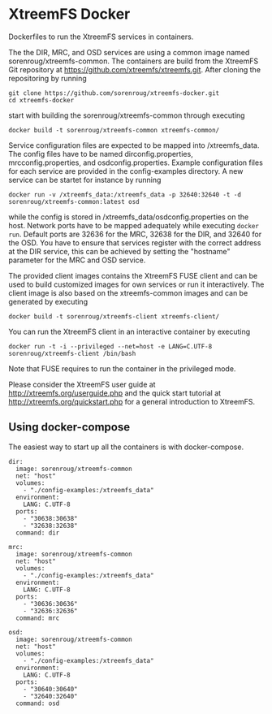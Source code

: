 # XtreemFS Docker

Dockerfiles to run the XtreemFS services in containers.

The the DIR, MRC, and OSD services are using a common image
named sorenroug/xtreemfs-common. The containers are build from the XtreemFS Git
repository at https://github.com/xtreemfs/xtreemfs.git. After cloning the
repositoring by running

```
git clone https://github.com/sorenroug/xtreemfs-docker.git
cd xtreemfs-docker
```

start with building the sorenroug/xtreemfs-common through executing

```
docker build -t sorenroug/xtreemfs-common xtreemfs-common/
```

Service configuration files are expected to be mapped into /xtreemfs_data. The
config files have to be named dirconfig.properties, mrcconfig.properties,
and osdconfig.properties. Example configuration files for each service are
provided in the config-examples directory. A new service can be startet for
instance by running

```
docker run -v /xtreemfs_data:/xtreemfs_data -p 32640:32640 -t -d sorenroug/xtreemfs-common:latest osd
```

while the config is stored in /xtreemfs_data/osdconfig.properties on the host. Network
ports have to be mapped adequately while executing `docker run`. Default ports
are 32636 for the MRC, 32638 for the DIR, and 32640 for the OSD. You have to
ensure that services register with the correct address at the DIR service, this
can be achieved by setting the "hostname" parameter for the MRC and OSD service.

The provided client images contains the XtreemFS FUSE client and can be used to
build customized images for own services or run it interactively. The client
image is also based on the xtreemfs-common images and can be generated by
executing

```
docker build -t sorenroug/xtreemfs-client xtreemfs-client/
```

You can run the XtreemFS client in an interactive container by executing

```
docker run -t -i --privileged --net=host -e LANG=C.UTF-8 sorenroug/xtreemfs-client /bin/bash
```

Note that FUSE requires to run the container in the privileged mode.

Please consider the XtreemFS user guide at http://xtreemfs.org/userguide.php and the quick
start tutorial at http://xtreemfs.org/quickstart.php for a general introduction to XtreemFS.

## Using docker-compose

The easiest way to start up all the containers is with docker-compose.
```
dir:
  image: sorenroug/xtreemfs-common
  net: "host"
  volumes:
    - "./config-examples:/xtreemfs_data"
  environment:
    LANG: C.UTF-8
  ports:
    - "30638:30638"
    - "32638:32638"
  command: dir

mrc:
  image: sorenroug/xtreemfs-common
  net: "host"
  volumes:
    - "./config-examples:/xtreemfs_data"
  environment:
    LANG: C.UTF-8
  ports:
    - "30636:30636"
    - "32636:32636"
  command: mrc

osd:
  image: sorenroug/xtreemfs-common
  net: "host"
  volumes:
    - "./config-examples:/xtreemfs_data"
  environment:
    LANG: C.UTF-8
  ports:
    - "30640:30640"
    - "32640:32640"
  command: osd
```
